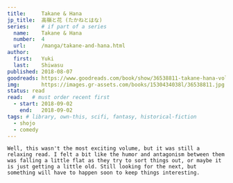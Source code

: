 ```yaml
---
title:     Takane & Hana
jp_title:  高嶺と花 (たかねとはな)
series:    # if part of a series
  name:    Takane & Hana
  number:  4
  url:     /manga/takane-and-hana.html
author: 
  first:   Yuki
  last:    Shiwasu
published: 2018-08-07 
goodreads: https://www.goodreads.com/book/show/36538811-takane-hana-vol-4
img:       https://images.gr-assets.com/books/1530434038l/36538811.jpg
status: read
read:   # must order recent first
  - start: 2018-09-02  
    end:   2018-09-02 
tags: # library, own-this, scifi, fantasy, historical-fiction
  - shojo
  - comedy
---
```


	Well, this wasn't the most exciting volume, but it was still a relaxing read. I felt a bit like the humor and antagonism between them was falling a little flat as they try to sort things out, or maybe it is just getting a little old. Still looking for the next, but something will have to happen soon to keep things interesting.
